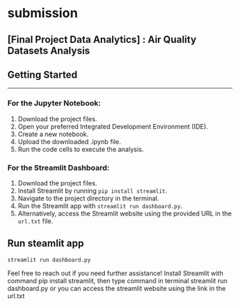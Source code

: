 # submission
## [Final Project Data Analytics] : Air Quality Datasets Analysis

## Getting Started
---
### For the Jupyter Notebook:
1. Download the project files.
2. Open your preferred Integrated Development Environment (IDE).
3. Create a new notebook.
4. Upload the downloaded .ipynb file.
5. Run the code cells to execute the analysis.

### For the Streamlit Dashboard:
1. Download the project files.
2. Install Streamlit by running `pip install streamlit`.
3. Navigate to the project directory in the terminal.
4. Run the Streamlit app with `streamlit run dashboard.py`.
5. Alternatively, access the Streamlit website using the provided URL in the `url.txt` file.

## Run steamlit app
```
streamlit run dashboard.py
```

Feel free to reach out if you need further assistance!
Install Streamlit with command pip install streamlit, then type command in terminal streamlit run dashboard.py or you can access the streamlit website using the link in the url.txt
